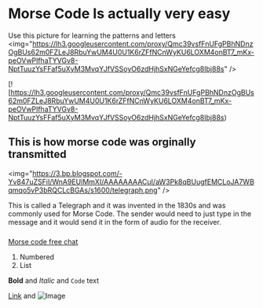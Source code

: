 # Morse Code Is actually very easy

Use this picture for learning the patterns and letters 
<img="https://lh3.googleusercontent.com/proxy/Qmc39vsfFnUFgPBhNDnzOgBUs62m0FZLeJ8RbuYwUM4U0U1K6rZFfNCnWyKU6LOXM4onBT7_mKx-peOVwPlfhaTYVGv8-NptTuuzYsFFaf5uXyM3MvqYJfVSSoyO6zdHjhSxNGeYefcg8Ibj88s" /> 
 
 [![https://lh3.googleusercontent.com/proxy/Qmc39vsfFnUFgPBhNDnzOgBUs62m0FZLeJ8RbuYwUM4U0U1K6rZFfNCnWyKU6LOXM4onBT7_mKx-peOVwPlfhaTYVGv8-NptTuuzYsFFaf5uXyM3MvqYJfVSSoyO6zdHjhSxNGeYefcg8Ibj88s)
  
## This is how morse code was orginally transmitted 
<img="https://3.bp.blogspot.com/-Yv847uZSFiI/WnA9EUlMmXI/AAAAAAAACuI/aW3Pk8qBUugfEMCLoJA7WBqmqo5vP3bRQCLcBGAs/s1600/telegraph.png" />

This is called a Telegraph and it was invented in the 1830s and was commonly used for Morse Code. The sender would need to just type in the message and it would send it in the form of audio for the receiver. 

### 


[Morse code free chat](http://morsecode.me/?room=1)

1. Numbered
2. List

**Bold** and _Italic_ and `Code` text

[Link](url) and ![Image](src)
```

